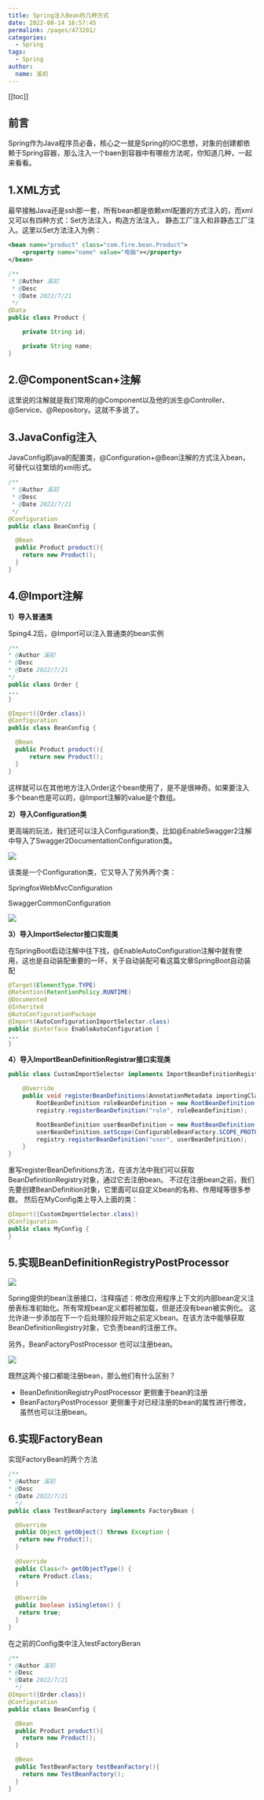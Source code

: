 ```yaml
---
title: Spring注入Bean的几种方式
date: 2022-08-14 16:57:45
permalink: /pages/473201/
categories:
  - Spring
tags:
  - Spring
author: 
  name: 溪初
---
```

[[toc]]
## 前言
Spring作为Java程序员必备，核心之一就是Spring的IOC思想，对象的创建都依赖于Spring容器，那么注入一个baen到容器中有哪些方法呢，你知道几种，一起来看看。

## 1.XML方式
最早接触Java还是ssh那一套，所有bean都是依赖xml配置的方式注入的，而xml又可以有四种方式：Set方法注入，构造方法注入，
静态工厂注入和非静态工厂注入。这里以Set方法注入为例：

```xml
<bean name="product" class="com.fire.bean.Product">
    <property name="name" value="电脑"></property>
</bean>
```

```java
/**
 * @Author 溪初
 * @Desc
 * @Date 2022/7/21
 */
@Data
public class Product {

    private String id;

    private String name;
}
```

## 2.@ComponentScan+注解
这里说的注解就是我们常用的@Component以及他的派生@Controller、@Service、@Repository。这就不多说了。

## 3.JavaConfig注入
JavaConfig即java的配置类，@Configuration+@Bean注解的方式注入bean，可替代以往繁琐的xml形式。

```java
/**
 * @Author 溪初
 * @Desc
 * @Date 2022/7/21
 */
@Configuration
public class BeanConfig {

  @Bean
  public Product product(){
    return new Product();
  }
}
```

## 4.@Import注解
**1）导入普通类**

Sping4.2后，@Import可以注入普通类的bean实例
```java
/**
* @Author 溪初
* @Desc
* @Date 2022/7/21
*/
public class Order {
...
}
```

```java
@Import({Order.class})
@Configuration
public class BeanConfig {

  @Bean
  public Product product(){
      return new Product();
  }
}
```

这样就可以在其他地方注入Order这个bean使用了，是不是很神奇。如果要注入多个bean也是可以的，@Import注解的value是个数组。

**2）导入Configuration类**

更高端的玩法，我们还可以注入Configuration类，比如@EnableSwagger2注解中导入了Swagger2DocumentationConfiguration类。

![](https://fire-repository.oss-cn-beijing.aliyuncs.com/spring/bean-config.png)

该类是一个Configuration类，它又导入了另外两个类：

SpringfoxWebMvcConfiguration

SwaggerCommonConfiguration

![](https://fire-repository.oss-cn-beijing.aliyuncs.com/spring/swager-config.png)


**3）导入ImportSelector接口实现类**

在SpringBoot启动注解中往下找，@EnableAutoConfiguration注解中就有使用，这也是自动装配重要的一环，关于自动装配可看这篇文章SpringBoot自动装配
```java
@Target(ElementType.TYPE)
@Retention(RetentionPolicy.RUNTIME)
@Documented
@Inherited
@AutoConfigurationPackage
@Import(AutoConfigurationImportSelector.class)
public @interface EnableAutoConfiguration {
...
}
```

**4）导入ImportBeanDefinitionRegistrar接口实现类**

```java
public class CustomImportSelector implements ImportBeanDefinitionRegistrar {

    @Override
    public void registerBeanDefinitions(AnnotationMetadata importingClassMetadata, BeanDefinitionRegistry registry) {
        RootBeanDefinition roleBeanDefinition = new RootBeanDefinition(Role.class);
        registry.registerBeanDefinition("role", roleBeanDefinition);

        RootBeanDefinition userBeanDefinition = new RootBeanDefinition(User.class);
        userBeanDefinition.setScope(ConfigurableBeanFactory.SCOPE_PROTOTYPE);
        registry.registerBeanDefinition("user", userBeanDefinition);
    }
}
```

重写registerBeanDefinitions方法，在该方法中我们可以获取BeanDefinitionRegistry对象，通过它去注册bean。
不过在注册bean之前，我们先要创建BeanDefinition对象，它里面可以自定义bean的名称、作用域等很多参数。
然后在MyConfig类上导入上面的类：

```java
@Import({CustomImportSelector.class})
@Configuration
public class MyConfig {
}
```

## 5.实现BeanDefinitionRegistryPostProcessor

![](https://fire-repository.oss-cn-beijing.aliyuncs.com/spring/bean-definition.png)

Spring提供的bean注册接口，注释描述：修改应用程序上下文的内部bean定义注册表标准初始化。所有常规bean定义都将被加载，但是还没有bean被实例化。
这允许进一步添加在下一个后处理阶段开始之前定义bean。在该方法中能够获取BeanDefinitionRegistry对象，它负责bean的注册工作。

另外，BeanFactoryPostProcessor 也可以注册bean。

![](https://fire-repository.oss-cn-beijing.aliyuncs.com/spring/bean-postprocesser.png)

既然这两个接口都能注册bean，那么他们有什么区别？

- BeanDefinitionRegistryPostProcessor 更侧重于bean的注册
- BeanFactoryPostProcessor 更侧重于对已经注册的bean的属性进行修改，虽然也可以注册bean。


## 6.实现FactoryBean
实现FactoryBean的两个方法
```java
/**
* @Author 溪初
* @Desc
* @Date 2022/7/21
  */
public class TestBeanFactory implements FactoryBean {

  @Override
  public Object getObject() throws Exception {
   return new Product();
  }
  
  @Override
  public Class<?> getObjectType() {
   return Product.class;
  }
  
  @Override
  public boolean isSingleton() {
   return true;
  }
}
```

在之前的Config类中注入testFactoryBeran
```java
/**
* @Author 溪初
* @Desc
* @Date 2022/7/21
  */
@Import({Order.class})
@Configuration
public class BeanConfig {

  @Bean
  public Product product(){
    return new Product();
  }

  @Bean
  public TestBeanFactory testBeanFactory(){
    return new TestBeanFactory();
  }
}
```
